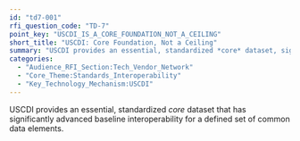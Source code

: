 ```yaml
---
id: "td7-001"
rfi_question_code: "TD-7"
point_key: "USCDI_IS_A_CORE_FOUNDATION_NOT_A_CEILING"
short_title: "USCDI: Core Foundation, Not a Ceiling"
summary: "USCDI provides an essential, standardized *core* dataset, significantly advancing baseline interoperability."
categories:
  - "Audience_RFI_Section:Tech_Vendor_Network"
  - "Core_Theme:Standards_Interoperability"
  - "Key_Technology_Mechanism:USCDI"
---
```

USCDI provides an essential, standardized *core* dataset that has significantly advanced baseline interoperability for a defined set of common data elements.
